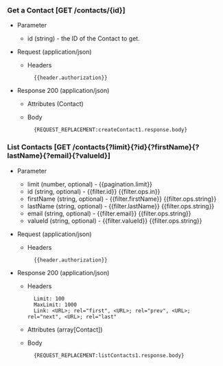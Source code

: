 ### Get a Contact [GET /contacts/{id}]

+ Parameter
    + id (string) - the ID of the Contact to get.

+ Request (application/json)
    + Headers
    
            {{header.authorization}}

+ Response 200 (application/json)
    + Attributes (Contact)

    + Body

            {REQUEST_REPLACEMENT:createContact1.response.body}

### List Contacts [GET /contacts{?limit}{?id}{?firstName}{?lastName}{?email}{?valueId}]
        
+ Parameter
    + limit (number, optional) - {{pagination.limit}}
    + id (string, optional) - {{filter.id}}  {{filter.ops.in}}
    + firstName (string, optional) - {{filter.firstName}}  {{filter.ops.string}}
    + lastName (string, optional) - {{filter.lastName}}  {{filter.ops.string}}
    + email (string, optional) - {{filter.email}}  {{filter.ops.string}}
    + valueId (string, optional) - {{filter.valueId}} {{filter.ops.string}}

+ Request (application/json)
    + Headers
    
            {{header.authorization}}
    
+ Response 200 (application/json)
    + Headers
        
            Limit: 100
            MaxLimit: 1000
            Link: <URL>; rel="first", <URL>; rel="prev", <URL>; rel="next", <URL>; rel="last"

    + Attributes (array[Contact])

    + Body

            {REQUEST_REPLACEMENT:listContacts1.response.body}

